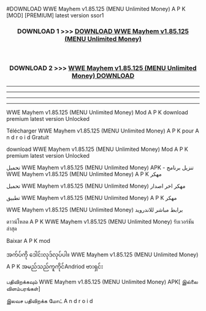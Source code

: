 #DOWNLOAD WWE Mayhem  v1.85.125 (MENU Unlimited Money) A P K [MOD] [PREMIUM] latest version ssor1



<div align="center">

<h3>DOWNLOAD 1 >>> <a href="https://teeasianyam.web.app?sq=WWE Mayhem  v1.85.125 (MENU Unlimited Money)">DOWNLOAD WWE Mayhem  v1.85.125 (MENU Unlimited Money) </a></h3><br>

<h3>DOWNLOAD 2 >>> <a href="https://teeasianyam.web.app?sq=WWE Mayhem  v1.85.125 (MENU Unlimited Money) ">WWE Mayhem  v1.85.125 (MENU Unlimited Money)  DOWNLOAD </a></h3>

</div>


----------------------------------------------------------

----------------------------------------------------------

----------------------------------------------------------

----------------------------------------------------------


WWE Mayhem  v1.85.125 (MENU Unlimited Money)  Mod A P K download premium latest version Unlocked

Télécharger WWE Mayhem  v1.85.125 (MENU Unlimited Money)  A P K pour A n d r o i d Gratuit

download WWE Mayhem  v1.85.125 (MENU Unlimited Money)  Mod A P K premium latest version Unlocked

تحميل WWE Mayhem  v1.85.125 (MENU Unlimited Money)  APK - تنزيل برنامج WWE Mayhem  v1.85.125 (MENU Unlimited Money)  A P K مهكر

تحميل WWE Mayhem  v1.85.125 (MENU Unlimited Money)  مهكر اخر اصدار

تطبيق WWE Mayhem  v1.85.125 (MENU Unlimited Money)  A P K مهكر

WWE Mayhem  v1.85.125 (MENU Unlimited Money)  برابط مباشر للاندرويد

ดาวน์โหลด A P K WWE Mayhem  v1.85.125 (MENU Unlimited Money)  รับเวอร์ชันล่าสุด

Baixar A P K mod

အက်ပ်ကို ဒေါင်းလုဒ်လုပ်ပါ။ WWE Mayhem  v1.85.125 (MENU Unlimited Money)  A P K အမည်သည်ကူကိုင်Andriod ဗားရှင်း

பதிவிறக்கவும் WWE Mayhem  v1.85.125 (MENU Unlimited Money)  APK[ இல்லை விளம்பரங்கள்] 
 
இலவச பதிவிறக்க மோட் A n d r o i d



